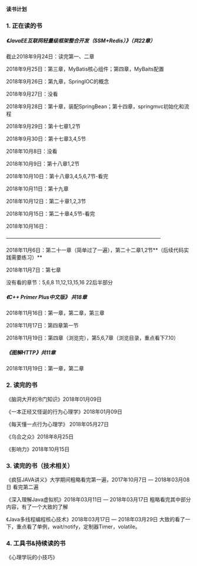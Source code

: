 #### 读书计划

### 1. 正在读的书

##### 《JavaEE互联网轻量级框架整合开发（SSM+Redis）》（共22章）

截止2018年9月24日：读完第一、二章

2018年9月25日：第三章，MyBatis核心组件；第四章，MyBaits配置

2018年9月26日：第九章，SpringIOC的概念

2018年9月27日：没看

2018年9月28日：第十章，装配SpringBean；第十四章，springmvc初始化和流程

2018年9月29日：第十七章1,2节

2018年9月30日：第十七章3,4,5节

2018年10月8日：没看

2018年10月9日：第十八章1,2节

2018年10月10日：第十八章3,4,5,6,7节-看完

2018年10月11日：第十九章

2018年10月12日：第二十章1,2,3节

2018年10月15日：第二十章4,5节-看完

2018年10月16日：

——————————————————————————————

2018年11月6日：第二十一章（简单过了一遍），第二十二章1,2节**（后续代码实践需要练习）**

2018年11月7日：第七章

没有看的章节：5,6,8   11,12,13,15,16    22后半部分

##### 《C++ Primer Plus中文版》 共18章

2018年11月16日：第一章，第二章，第三章

2018年11月17日：第四章第一节

2018年11月19日：第四章（浏览完），第5,6,7章（浏览目录，重点看下7.10）

##### 《图解HTTP》共11章

2018年11月19日：第一章，第二章





























### 2. 读完的书

《脑洞大开的冷门知识》2018年01月09日

《一本正经又怪诞的行为心理学》2018年01月09日

《每天懂一点行为心理学》 2018年05月27日

《乌合之众》2018年8月25日

《影响力》2018年10月15日

### 3. 读完的书（技术相关）

《疯狂JAVA讲义》大学期间粗略看完第一遍，2017年10月7日 — 2018年03月08日 看完第二遍

《深入理解Java虚拟机》2018年03月11日 — 2018年03月17日 粗略看完其中部分内容，有了一个大致的了解

《Java多线程编程核心技术》2018年03月17日 — 2018年03月29日 大致的看了一下，重点看了单例，wait/notify，定制器Timer，volatile。

### 4. 工具书&持续读的书

《心理学玩的小技巧》



